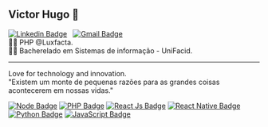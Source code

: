 ## Victor Hugo 🚀
[![Linkedin Badge](https://img.shields.io/badge/-Victor%20Hugo-ff8219?style=flat-square&logo=Linkedin&logoColor=white&link=https://www.linkedin.com/in/victor-hugo-p-b11739115/)](https://www.linkedin.com/in/victor-hugo-p-b11739115/) &nbsp;
[![Gmail Badge](https://img.shields.io/badge/-victorhugoraj@gmail.com-ff8219?style=flat-square&logo=Gmail&logoColor=white&link=mailto:victorhugoraj@gmail.com)](mailto:victorhugoraj@gmail.com)<br>
👨‍💻 PHP @Luxfacta. <br>
👨‍🎓 Bacherelado em Sistemas de informação - UniFacid. <br>
<hr>
Love for technology and innovation.<br>
"Existem um monte de pequenas razões para as grandes coisas acontecerem em nossas vidas."<br>

[![Node Badge](https://img.shields.io/badge/-PHP-ff8219?style=flat-square&logo=node&logoColor=white&link=https://www.linkedin.com/in/victor-hugo-p-b11739115/)](https://www.linkedin.com/in/victor-hugo-p-b11739115/)
[![PHP Badge](https://img.shields.io/badge/-Node%20Js-ff8219?style=flat-square&logo=node&logoColor=white&link=https://www.linkedin.com/in/victor-hugo-p-b11739115/)](https://www.linkedin.com/in/victor-hugo-p-b11739115/) 
[![React Js Badge](https://img.shields.io/badge/-React%20Js-ff8219?style=flat-square&logo=react&logoColor=white&link=https://www.linkedin.com/in/victor-hugo-p-b11739115/)](https://www.linkedin.com/in/victor-hugo-p-b11739115/) 
[![React Native Badge](https://img.shields.io/badge/-React%20Native-ff8219?style=flat-square&logo=react&logoColor=white&link=https://www.linkedin.com/in/victor-hugo-p-b11739115/)](https://www.linkedin.com/in/victor-hugo-p-b11739115/) 
[![Python Badge](https://img.shields.io/badge/-Python-ff8219?style=flat-square&logo=python&logoColor=white&link=https://www.linkedin.com/in/victor-hugo-p-b11739115/)](https://www.linkedin.com/in/victor-hugo-p-b11739115/) 
[![JavaScript Badge](https://img.shields.io/badge/-Python-ff8219?style=flat-square&logo=javascript&logoColor=white&link=https://www.linkedin.com/in/victor-hugo-p-b11739115/)](https://www.linkedin.com/in/victor-hugo-p-b11739115/) 

